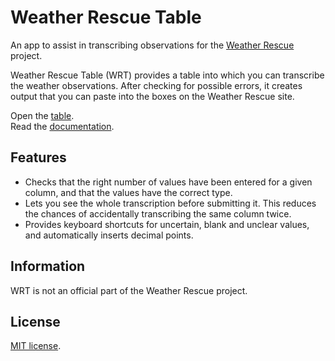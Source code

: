 Weather Rescue Table
====================

An app to assist in transcribing observations for the [Weather Rescue](https://www.zooniverse.org/projects/edh/weather-rescue) project.

Weather Rescue Table (WRT) provides a table into which you can transcribe the weather observations. After checking for possible errors, it creates output that you can paste into the boxes on the Weather Rescue site.

Open the [table](https://sktw.github.io/weather-rescue-table/table).  
Read the [documentation](https://sktw.github.io/weather-rescue-table/docs).

Features
--------

- Checks that the right number of values have been entered for a given column, and that the values have the correct type.
- Lets you see the whole transcription before submitting it. This reduces the chances of accidentally transcribing the same column twice.
- Provides keyboard shortcuts for uncertain, blank and unclear values, and automatically inserts decimal points.
 
Information
----------

WRT is not an official part of the Weather Rescue project. 

License
-------

[MIT license](LICENSE).
